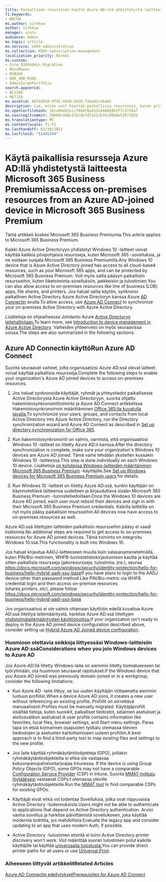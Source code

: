 ```yaml
---
title: Paikallisen resurssien käyttö Azure AD:stä yhdistetystä laitteesta Microsoft 365 Businessissa
f1.keywords:
- NOCSH
ms.author: sirkkuw
author: Sirkkuw
manager: scotv
audience: Admin
ms.topic: article
ms.service: o365-administration
ms.collection: M365-subscription-management
localization_priority: Normal
ms.custom:
- Core_O365Admin_Migration
- MiniMaven
- MSB365
- OKR_SMB_M365
- AdminSurgePortfolio
search.appverid:
- BCS160
- MET150
ms.assetid: b0f4d010-9fd1-44d0-9d20-fabad2cdbab5
description: Lue, miten voit käyttää paikallisia resursseja, kuten yrityssovellusten riviä, jaetut tiedostot ja tulostimet Azure Active Directoryyn yhdistetystä Windows 10 -laitteesta.
ms.openlocfilehash: 1bca0beb3ccc78e670ad33ce446b9b3f7c372ba7
ms.sourcegitcommit: 39609c4d8c432c8e7d7a31cb35c8020e5207385b
ms.translationtype: MT
ms.contentlocale: fi-FI
ms.lasthandoff: 03/30/2021
ms.locfileid: "51445344"
---
```

# <a name="access-on-premises-resources-from-an-azure-ad-joined-device-in-microsoft-365-business-premium"></a><span data-ttu-id="338bf-103">Käytä paikallisia resursseja Azure AD:llä yhdistetystä laitteesta Microsoft 365 Business Premiumissa</span><span class="sxs-lookup"><span data-stu-id="338bf-103">Access on-premises resources from an Azure AD-joined device in Microsoft 365 Business Premium</span></span>

<span data-ttu-id="338bf-104">Tämä artikkeli koskee Microsoft 365 Business Premiumia.</span><span class="sxs-lookup"><span data-stu-id="338bf-104">This article applies to Microsoft 365 Business Premium.</span></span>

<span data-ttu-id="338bf-105">Kaikki Azure Active Directoryyn yhdistetyt Windows 10 -laitteet voivat käyttää kaikkia pilvipohjaisia resursseja, kuten Microsoft 365 -sovelluksia, ja ne voidaan suojata Microsoft 365 Business Premiumilla.</span><span class="sxs-lookup"><span data-stu-id="338bf-105">Any Windows 10 device that is Azure Active Directory joined has access to all cloud-based resources, such as your Microsoft 365 apps, and can be protected by Microsoft 365 Business Premium.</span></span> <span data-ttu-id="338bf-106">Voit myös sallia pääsyn paikallisiin resursseihin, kuten liiketoiminta-sovelluksiin, jaekkeisiin ja tulostimien.</span><span class="sxs-lookup"><span data-stu-id="338bf-106">You can also allow access to on-premises resources like line of business (LOB) apps, file shares, and printers.</span></span> <span data-ttu-id="338bf-107">Jos haluat sallia käytön, synkronoi paikallinen Active Directory Azure Active Directoryn kanssa Azure [AD Connectin](/azure/active-directory/connect/active-directory-aadconnect) avulla.</span><span class="sxs-lookup"><span data-stu-id="338bf-107">To allow access, use [Azure AD Connect](/azure/active-directory/connect/active-directory-aadconnect) to synchronize your on-premises Active Directory with Azure Active Directory.</span></span> 

<span data-ttu-id="338bf-108">Lisätietoja on ohjeaiheessa Johdanto Azure [Active Directoryn laitehallintaan.](/azure/active-directory/device-management-introduction)</span><span class="sxs-lookup"><span data-stu-id="338bf-108">To learn more, see [Introduction to device management in Azure Active Directory](/azure/active-directory/device-management-introduction).</span></span>
<span data-ttu-id="338bf-109">Vaiheiden yhteenveto on myös seuraavissa osissa.</span><span class="sxs-lookup"><span data-stu-id="338bf-109">The steps are also summarized in the following sections.</span></span>
 
## <a name="run-azure-ad-connect"></a><span data-ttu-id="338bf-110">Azure AD Connectin käyttö</span><span class="sxs-lookup"><span data-stu-id="338bf-110">Run Azure AD Connect</span></span>

<span data-ttu-id="338bf-111">Suorita seuraavat vaiheet, jotta organisaatiosi Azure AD:ssä olevat laitteet voivat käyttää paikallisia resursseja.</span><span class="sxs-lookup"><span data-stu-id="338bf-111">Complete the following steps to enable your organization's Azure AD joined devices to access on-premises resources.</span></span>
  
1. <span data-ttu-id="338bf-112">Jos haluat synkronoida käyttäjät, ryhmät ja yhteystiedot paikallisesta Active Directorysta Azure Active Directoryyn, suorita ohjattu hakemistosynkronointitoiminto ja Azure AD Connect artikkelissa Hakemistosynkronoinnin määrittäminen [Office 365:lle kuvatulla tavalla.](../enterprise/set-up-directory-synchronization.md)</span><span class="sxs-lookup"><span data-stu-id="338bf-112">To synchronize your users, groups, and contacts from local Active Directory into Azure Active Directory, run the Directory synchronization wizard and Azure AD Connect as described in [Set up directory synchronization for Office 365](../enterprise/set-up-directory-synchronization.md).</span></span>
    
2. <span data-ttu-id="338bf-113">Kun hakemistosynkronointi on valmis, varmista, että organisaatiosi Windows 10 -laitteet on liitetty Azure AD:n kanssa.</span><span class="sxs-lookup"><span data-stu-id="338bf-113">After the directory synchronization is complete, make sure your organization's Windows 10 devices are Azure AD joined.</span></span> <span data-ttu-id="338bf-114">Tämä vaihe tehdään yksitellen kussakin Windows 10 -laitteessa.</span><span class="sxs-lookup"><span data-stu-id="338bf-114">This step is done individually on each Windows 10 device.</span></span> <span data-ttu-id="338bf-115">Lisätietoja [on kohdassa Windows-laitteiden määritäminen Microsoft 365 Business Premium](set-up-windows-devices.md) -käyttäjille.</span><span class="sxs-lookup"><span data-stu-id="338bf-115">See [Set up Windows devices for Microsoft 365 Business Premium users](set-up-windows-devices.md) for details.</span></span> 
    
3. <span data-ttu-id="338bf-116">Kun Windows 10 -laitteet on liitetty Azure AD:ssä, kunkin käyttäjän on käynnistettävä laitteensa uudelleen ja kirjauduttava sisään Microsoft 365 Business Premium -tunnistetiedoillaan.</span><span class="sxs-lookup"><span data-stu-id="338bf-116">Once the Windows 10 devices are Azure AD joined, each user must reboot their devices and sign in with their Microsoft 365 Business Premium credentials.</span></span> <span data-ttu-id="338bf-117">Kaikilla laitteilla on nyt myös pääsy paikallisiin resursseihin.</span><span class="sxs-lookup"><span data-stu-id="338bf-117">All devices now have access to on-premises resources as well.</span></span>
    
<span data-ttu-id="338bf-118">Azure AD:ssä liitettyjen laitteiden paikallisiin resursseihin pääsy ei vaadi lisätoimia.</span><span class="sxs-lookup"><span data-stu-id="338bf-118">No additional steps are required to get access to on-premises resources for Azure AD joined devices.</span></span> <span data-ttu-id="338bf-119">Tämä toiminto on integroitu Windows 10:ssä.</span><span class="sxs-lookup"><span data-stu-id="338bf-119">This functionality is built into Windows 10.</span></span> 

<span data-ttu-id="338bf-120">Jos haluat kirjautua AADJ-laitteeseen muulla kuin salasanamenetelmällä, kuten PIN/Bio-metrinen, WHFB-tunnistetietokirjautumisen kautta ja käyttää sitten paikallisia resursseja (jakoresursseja, tulostimia. jne.), seuraa https://docs.microsoft.com/windows/security/identity-protection/hello-for-business/hello-hybrid-aadj-sso-base</span><span class="sxs-lookup"><span data-stu-id="338bf-120">If you have plans to login to the AADJ device other than password method Like PIN/Bio-metric via WHFB credential login and then access on-premise resources (shares,printers..etc), please follow https://docs.microsoft.com/windows/security/identity-protection/hello-for-business/hello-hybrid-aadj-sso-base</span></span>
  
<span data-ttu-id="338bf-121">Jos organisaatiosi ei ole valmis ottamaan käyttöön edellä kuvattua Azure AD:ssä liitettyä laitemääritystä, harkitse Azure AD:ssä liitettyjen [yhdistelmälaitemääritysten käyttöönottoa.](manage-windows-devices.md)</span><span class="sxs-lookup"><span data-stu-id="338bf-121">If your organization isn't ready to deploy in the Azure AD joined device configuration described above, consider setting up [Hybrid Azure AD Joined device configuration](manage-windows-devices.md).</span></span>
  
### <a name="considerations-when-you-join-windows-devices-to-azure-ad"></a><span data-ttu-id="338bf-122">Huomioon otettavia seikkoja liittyessäsi Windows-laitteisiin Azure AD:ssä</span><span class="sxs-lookup"><span data-stu-id="338bf-122">Considerations when you join Windows devices to Azure AD</span></span>

<span data-ttu-id="338bf-123">Jos Azure-AD:llä liitetty Windows-laite on aiemmin liitetty toimialueeseen tai työryhmään, ota huomioon seuraavat rajoitukset:</span><span class="sxs-lookup"><span data-stu-id="338bf-123">If the Windows device that you Azure-AD joined was previously domain-joined or in a workgroup, consider the following limitations:</span></span>
  
- <span data-ttu-id="338bf-124">Kun Azure AD -laite liittyy, se luo uuden käyttäjän viittaamatta aiemmin luotuun profiiliin.</span><span class="sxs-lookup"><span data-stu-id="338bf-124">When a device Azure AD joins, it creates a new user without referencing an existing profile.</span></span> <span data-ttu-id="338bf-125">Profiilit on siirrettävä manuaalisesti.</span><span class="sxs-lookup"><span data-stu-id="338bf-125">Profiles must be manually migrated.</span></span> <span data-ttu-id="338bf-126">Käyttäjäprofiili sisältää tietoja, kuten suosikit, paikalliset tiedostot, selaimen asetukset ja aloitusvalikon asetukset.</span><span class="sxs-lookup"><span data-stu-id="338bf-126">A user profile contains information like favorites, local files, browser settings, and Start menu settings.</span></span> <span data-ttu-id="338bf-127">Paras tapa on etsiä kolmannen osapuolen työkalu olemassa olevien tiedostojen ja asetusten kartoittamiseen uuteen profiiliin.</span><span class="sxs-lookup"><span data-stu-id="338bf-127">A best approach is to find a third-party tool to map existing files and settings to the new profile.</span></span>

- <span data-ttu-id="338bf-128">Jos laite käyttää ryhmäkäytäntöobjekteja (GPO), joillakin ryhmäkäytäntöobjekteilla ei ehkä ole vastaavaa kokoonpanopalveluntarjoajaa Intunessa. [](/windows/configuration/provisioning-packages/how-it-pros-can-use-configuration-service-providers)</span><span class="sxs-lookup"><span data-stu-id="338bf-128">If the device is using Group Policy Objects (GPO), some GPOs may not have a comparable [Configuration Service Provider](/windows/configuration/provisioning-packages/how-it-pros-can-use-configuration-service-providers) (CSP) in Intune.</span></span> <span data-ttu-id="338bf-129">Suorita [MMAT-työkalu löytääksesi](https://www.microsoft.com/download/details.aspx?id=45520) vastaavat CSPs:t olemassa oleville ryhmäkäytäntöobjekteille.</span><span class="sxs-lookup"><span data-stu-id="338bf-129">Run the [MMAT tool](https://www.microsoft.com/download/details.aspx?id=45520) to find comparable CSPs for existing GPOs.</span></span>

- <span data-ttu-id="338bf-130">Käyttäjät eivät ehkä voi todentaa Sovelluksia, jotka ovat riippuvaisia Active Directory -todennuksista.</span><span class="sxs-lookup"><span data-stu-id="338bf-130">Users might not be able to authenticate to applications that depend on Active Directory authentication.</span></span> <span data-ttu-id="338bf-131">Arvioi vanha sovellus ja harkitse päivittämistä sovellukseen, joka käyttää modernia todnttia, jos mahdollista.</span><span class="sxs-lookup"><span data-stu-id="338bf-131">Evaluate the legacy app and consider updating to an app that uses modern Auth, if possible.</span></span>

- <span data-ttu-id="338bf-132">Active Directory -tulostimen etsintä ei toimi.</span><span class="sxs-lookup"><span data-stu-id="338bf-132">Active Directory printer discovery won't work.</span></span> <span data-ttu-id="338bf-133">Voit määrittää suoran tulostimen polut kaikille käyttäjille tai käyttää [universaalia tulostusta.](/universal-print/)</span><span class="sxs-lookup"><span data-stu-id="338bf-133">You can provide direct printer paths for all users or use [Universal Print](/universal-print/).</span></span>

### <a name="related-articles"></a><span data-ttu-id="338bf-134">Aiheeseen liittyvät artikkelit</span><span class="sxs-lookup"><span data-stu-id="338bf-134">Related Articles</span></span>

[<span data-ttu-id="338bf-135">Azure AD Connectin edellytykset</span><span class="sxs-lookup"><span data-stu-id="338bf-135">Prerequisites for Azure AD Connect</span></span>](https://docs.microsoft.com/azure/active-directory/hybrid/how-to-connect-install-prerequisites)
